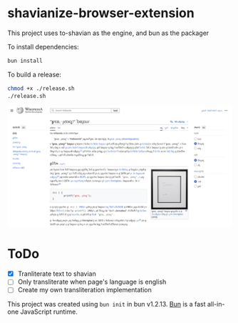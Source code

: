 # shavianize-browser-extension

This project uses to-shavian as the engine, and bun as the packager

To install dependencies:

```bash
bun install
```

To build a release:

```bash
chmod +x ./release.sh
./release.sh
```

![Enabled Screenshot Showoff](./brave_screenshot_en.wikipedia.org.png)

# ToDo

- [x] Tranliterate text to shavian
- [ ] Only transliterate when page's language is english
- [ ] Create my own transliteration implementation

This project was created using `bun init` in bun v1.2.13. [Bun](https://bun.sh) is a fast all-in-one JavaScript runtime.

